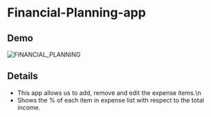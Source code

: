 # Financial-Planning-app
## Demo
![FINANCIAL_PLANNING](https://user-images.githubusercontent.com/49373485/97719656-57f24a80-1aed-11eb-96cc-d35ea020cad0.gif)
## Details
* This app allows us to add, remove and edit the expense items.\n
* Shows the % of each item in expense list with respect to the total income.

